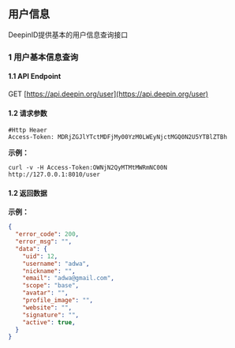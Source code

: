 <!--Meta
category:DeepinID
title:用户信息
DO NOT Delete Meta Above -->

##  用户信息

DeepinID提供基本的用户信息查询接口


### 1 用户基本信息查询

#### 1.1 API Endpoint

GET [https://api.deepin.org/user](https://api.deepin.org/user)

#### 1.2 请求参数

```
#Http Heaer
Access-Token: MDRjZGJlYTctMDFjMy00YzM0LWEyNjctMGQ0N2U5YTBlZTBh
```

**示例：**

``` 
curl -v -H Access-Token:OWNjN2QyMTMtMWRmNC00N http://127.0.0.1:8010/user
```

#### 1.2 返回数据

**示例：**

```json
{
  "error_code": 200,
  "error_msg": "",
  "data": {
    "uid": 12,
    "username": "adwa",
    "nickname": "",
    "email": "adwa@gmail.com",
    "scope": "base",
    "avatar": "",
    "profile_image": "",
    "website": "",
    "signature": "",
    "active": true,
  }
}
```

